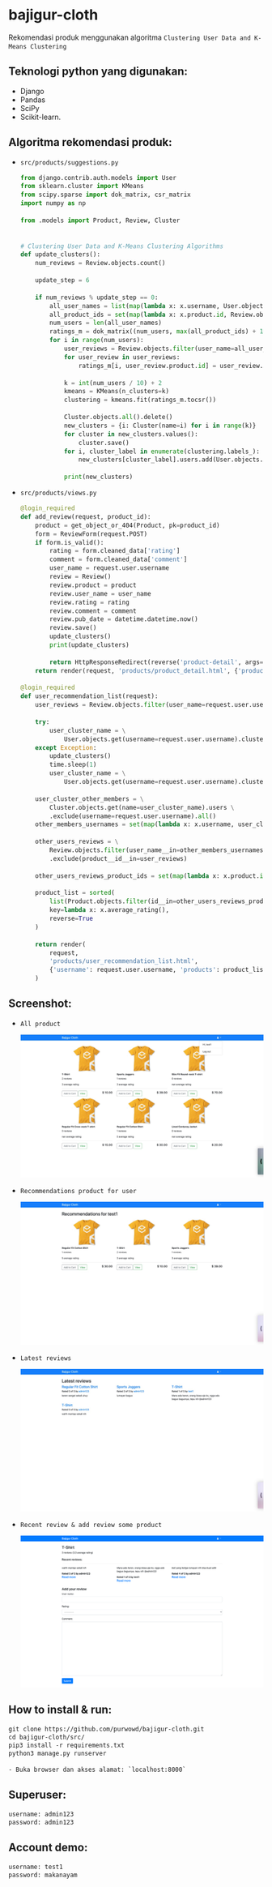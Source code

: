 # bajigur-cloth

Rekomendasi produk menggunakan algoritma `Clustering User Data and K-Means Clustering`

## Teknologi python yang digunakan:
- Django
- Pandas
- SciPy
- Scikit-learn.

## Algoritma rekomendasi produk:
- `src/products/suggestions.py`
    ```python
    from django.contrib.auth.models import User
    from sklearn.cluster import KMeans
    from scipy.sparse import dok_matrix, csr_matrix
    import numpy as np

    from .models import Product, Review, Cluster


    # Clustering User Data and K-Means Clustering Algorithms
    def update_clusters():
        num_reviews = Review.objects.count()

        update_step = 6

        if num_reviews % update_step == 0:
            all_user_names = list(map(lambda x: x.username, User.objects.only('username')))
            all_product_ids = set(map(lambda x: x.product.id, Review.objects.only('product')))
            num_users = len(all_user_names)
            ratings_m = dok_matrix((num_users, max(all_product_ids) + 1), dtype=np.float32)
            for i in range(num_users):
                user_reviews = Review.objects.filter(user_name=all_user_names[i])
                for user_review in user_reviews:
                    ratings_m[i, user_review.product.id] = user_review.rating

                k = int(num_users / 10) + 2
                kmeans = KMeans(n_clusters=k)
                clustering = kmeans.fit(ratings_m.tocsr())

                Cluster.objects.all().delete()
                new_clusters = {i: Cluster(name=i) for i in range(k)}
                for cluster in new_clusters.values():
                    cluster.save()
                for i, cluster_label in enumerate(clustering.labels_):
                    new_clusters[cluster_label].users.add(User.objects.get(username=all_user_names[i]))

                print(new_clusters)

    ```
- `src/products/views.py`
  ```python
  @login_required
  def add_review(request, product_id):
      product = get_object_or_404(Product, pk=product_id)
      form = ReviewForm(request.POST)
      if form.is_valid():
          rating = form.cleaned_data['rating']
          comment = form.cleaned_data['comment']
          user_name = request.user.username
          review = Review()
          review.product = product
          review.user_name = user_name
          review.rating = rating
          review.comment = comment
          review.pub_date = datetime.datetime.now()
          review.save()
          update_clusters()
          print(update_clusters)

          return HttpResponseRedirect(reverse('product-detail', args=(product.id, )))
      return render(request, 'products/product_detail.html', {'product': product, 'form': form})

  @login_required
  def user_recommendation_list(request):
      user_reviews = Review.objects.filter(user_name=request.user.username).prefetch_related('product')

      try:
          user_cluster_name = \
              User.objects.get(username=request.user.username).cluster_set.first().name
      except Exception:
          update_clusters()
          time.sleep(1)
          user_cluster_name = \
              User.objects.get(username=request.user.username).cluster_set.first().name

      user_cluster_other_members = \
          Cluster.objects.get(name=user_cluster_name).users \
          .exclude(username=request.user.username).all()
      other_members_usernames = set(map(lambda x: x.username, user_cluster_other_members))

      other_users_reviews = \
          Review.objects.filter(user_name__in=other_members_usernames) \
          .exclude(product__id__in=user_reviews)

      other_users_reviews_product_ids = set(map(lambda x: x.product.id, other_users_reviews))

      product_list = sorted(
          list(Product.objects.filter(id__in=other_users_reviews_product_ids)),
          key=lambda x: x.average_rating(),
          reverse=True
      )

      return render(
          request,
          'products/user_recommendation_list.html',
          {'username': request.user.username, 'products': product_list}
      )
  ```

## Screenshot:
- `All product`
  
  ![products](screenshot/all_product.jpeg)

- `Recommendations product for user`
  
  ![recommends](screenshot/product_recommend.jpeg)
  
- `Latest reviews`
  
  ![reviews](screenshot/review_list.jpeg)

- `Recent review & add review some product`
  
  ![add_reviews](screenshot/recent_review_n_add_review.png)

## How to install & run:
```
git clone https://github.com/purwowd/bajigur-cloth.git
cd bajigur-cloth/src/
pip3 install -r requirements.txt
python3 manage.py runserver

- Buka browser dan akses alamat: `localhost:8000`
```

## Superuser:
```
username: admin123
password: admin123
```

## Account demo:
```
username: test1
password: makanayam
```

